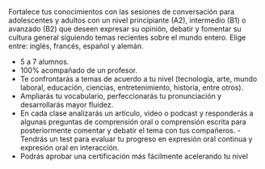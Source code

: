 Fortalece tus conocimientos con las sesiones de conversación para adolescentes y adultos con un nivel principiante (A2), intermedio (B1) o avanzado (B2) que deseen expresar su opinión, debatir  y fomentar su cultura general siguiendo temas recientes sobre el mundo entero. Elige entre: inglés, francés, español y alemán.

 - 5 a 7 alumnos.
 - 100% acompañado de un profesor.
 - Te confrontarás a temas de acuerdo a tu nivel (tecnología, arte, mundo laboral, educación, ciencias, entretenimiento, historia, entre otros).
 - Ampliarás tu vocabulario, perfeccionarás tu pronunciación y desarrollarás mayor fluidez. 
 - En cada clase analizarás un artículo, video o podcast y responderás a algunas preguntas de comprensión oral o comprensión escrita para posteriormente comentar y debatir el tema con tus compañeros. 
 -Tendrás un test para evaluar tu progreso en expresión oral continua y expresión oral en interacción.
 - Podrás aprobar una certificación más fácilmente acelerando tu nivel
